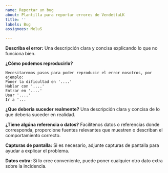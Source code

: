```yaml
---
name: Reportar un bug
about: Plantilla para reportar errores de VendettaLK
title: ''
labels: Bug
assignees: MeluS

---
```


**Describa el error:**
Una descripción clara y concisa explicando lo que no funciona bien.

**¿Cómo podemos reproducirlo?**

```
Necesitaremos pasos para poder reproducir el error nosotros, por ejemplo:
Poner la dificultad en '....'
Hablar con '....'
Entrar en '....'
Usar '....'
Ir a '...
```

**¿Que debería suceder realmente?**
Una descripción clara y concisa de lo que debería suceder en realidad.

**¿Tiene algúna referencia o datos?**
Facilítenos datos o referencias donde corresponda, proporcione fuentes relevantes que muestren o describan el comportamiento correcto.

**Capturas de pantalla:**
Si es necesario, adjunte capturas de pantalla para ayudar a explicar el problema.


**Datos extra:**
Si lo cree conveniente, puede poner cualquier otro dato extra sobre la incidencia.
